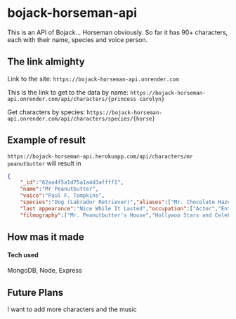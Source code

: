 # bojack-horseman-api

This is an API of Bojack... Horseman obviously. So far it has 90+ characters, each with their name, species and voice person. 

## The link almighty

Link to the site: `https://bojack-horseman-api.onrender.com`

This is the link to get to the data by name: `https://bojack-horseman-api.onrender.com/api/characters/{princess carolyn}` 

Get characters by species: `https://bojack-horseman-api.onrender.com/api/characters/species/{horse}`

## Example of result 

`https://bojack-horseman-api.herokuapp.com/api/characters/mr peanutbutter` will result in 
```json
{
    "_id":"62aa4f5a1d75a1a4d3affff1",
    "name":"Mr Peanutbutter",
    "voice":"Paul F. Tompkins",
    "species":"Dog (Labrador Retriever)","aliases":["Mr. Chocolate Hazelnut","Mr. Papernumber","Dog Dog Peanut-Man","Peanutbottle","Mr. Dog-Man","Mister Mr."],"first appearance":"BoJack Horseman: The BoJack Horseman Story, Chapter One",
    "last appearance":"Nice While It Lasted","occupation":["Actor","Entrepreneur","Owner of Elefino","Host of 'Hollywoo Stars and Celebrities: What Do They Know? Do They Know Things?? Let's Find Out!' (formerly)","Sales Associate at Lady FootLocker"],
    "filmography":["Mr. Peanutbutter's House","Hollywoo Stars and Celebrities: What Do They Know? Do They Know Things?? Let's Find Out! (HSAC!WDTK?DTKT??LFO!)","Philbert","Birthday Dad"]}
```

## How mas it made

#### Tech used

MongoDB, Node, Express

## Future Plans

I want to add more characters and the music

